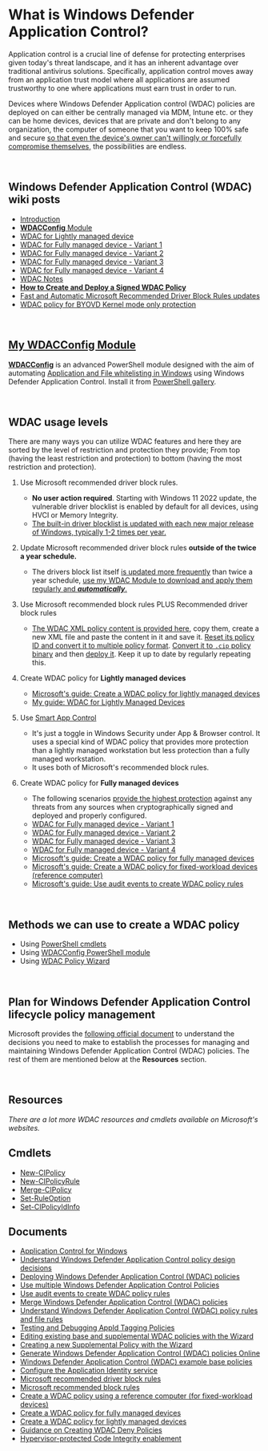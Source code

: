 # What is Windows Defender Application Control?

Application control is a crucial line of defense for protecting enterprises given today's threat landscape, and it has an inherent advantage over traditional antivirus solutions. Specifically, application control moves away from an application trust model where all applications are assumed trustworthy to one where applications must earn trust in order to run.

Devices where Windows Defender Application control (WDAC) policies are deployed on can either be centrally managed via MDM, Intune etc. or they can be home devices, devices that are private and don't belong to any organization, the computer of someone that you want to keep 100% safe and secure [so that even the device's owner can't willingly or forcefully compromise themselves,](https://github.com/HotCakeX/Harden-Windows-Security/wiki/How-to-Create-and-Deploy-a-Signed-WDAC-Policy-Windows-Defender-Application-Control) the possibilities are endless.

<br>

## Windows Defender Application Control (WDAC) wiki posts

* [Introduction](https://github.com/HotCakeX/Harden-Windows-Security/wiki/Introduction)
* [**WDACConfig** Module](https://github.com/HotCakeX/Harden-Windows-Security/wiki/WDACConfig)
* [WDAC for Lightly managed device](https://github.com/HotCakeX/Harden-Windows-Security/wiki/WDAC-for-Lightly-Managed-Devices)
* [WDAC for Fully managed device - Variant 1](https://github.com/HotCakeX/Harden-Windows-Security/wiki/WDAC-for-Fully-Managed-Devices)
* [WDAC for Fully managed device - Variant 2](https://github.com/HotCakeX/Harden-Windows-Security/wiki/WDAC-for-Fully-Managed-Devices--Variant-2)
* [WDAC for Fully managed device - Variant 3](https://github.com/HotCakeX/Harden-Windows-Security/wiki/WDAC-policy-for-Fully-managed-device---Variant-3)
* [WDAC for Fully managed device - Variant 4](https://github.com/HotCakeX/Harden-Windows-Security/wiki/WDAC-policy-for-Fully-managed-device---Variant-4)
* [WDAC Notes](https://github.com/HotCakeX/Harden-Windows-Security/wiki/WDAC-Notes)
* [**How to Create and Deploy a Signed WDAC Policy**](https://github.com/HotCakeX/Harden-Windows-Security/wiki/How-to-Create-and-Deploy-a-Signed-WDAC-Policy-Windows-Defender-Application-Control)
* [Fast and Automatic Microsoft Recommended Driver Block Rules updates](https://github.com/HotCakeX/Harden-Windows-Security/wiki/Fast-and-Automatic-Microsoft-Recommended-Driver-Block-Rules-updates)
* [WDAC policy for BYOVD Kernel mode only protection](https://github.com/HotCakeX/Harden-Windows-Security/wiki/WDAC-policy-for-BYOVD-Kernel-mode-only-protection)

<br>

## [My WDACConfig Module](https://github.com/HotCakeX/Harden-Windows-Security/wiki/WDACConfig)

[**WDACConfig**](https://github.com/HotCakeX/Harden-Windows-Security/wiki/WDACConfig) is an advanced PowerShell module designed with the aim of automating [Application and File whitelisting in Windows](https://learn.microsoft.com/en-us/windows/security/application-security/application-control/windows-defender-application-control/wdac) using Windows Defender Application Control. Install it from [PowerShell gallery](https://www.powershellgallery.com/packages/WDACConfig/).

<br>

## WDAC usage levels

There are many ways you can utilize WDAC features and here they are sorted by the level of restriction and protection they provide; From top (having the least restriction and protection) to bottom (having the most restriction and protection).

1. Use Microsoft recommended driver block rules.
      - **No user action required**. Starting with Windows 11 2022 update, the vulnerable driver blocklist is enabled by default for all devices, using HVCI or Memory Integrity.
      - [The built-in driver blocklist is updated with each new major release of Windows, typically 1-2 times per year.](https://learn.microsoft.com/en-us/windows/security/application-security/application-control/windows-defender-application-control/design/microsoft-recommended-driver-block-rules)

2. Update Microsoft recommended driver block rules **outside of the twice a year schedule.**
      - The drivers block list itself [is updated more frequently](https://github.com/MicrosoftDocs/windows-itpro-docs/commits/public/windows/security/application-security/application-control/windows-defender-application-control/design/microsoft-recommended-driver-block-rules.md) than twice a year schedule, [use my WDAC Module to download and apply them regularly and ***automatically***.](https://github.com/HotCakeX/Harden-Windows-Security/wiki/Fast-and-Automatic-Microsoft-Recommended-Driver-Block-Rules-updates)
3. Use Microsoft recommended block rules PLUS Recommended driver block rules
      - [The WDAC XML policy content is provided here](https://learn.microsoft.com/en-us/windows/security/application-security/application-control/windows-defender-application-control/design/applications-that-can-bypass-wdac), copy them, create a new XML file and paste the content in it and save it. [Reset its policy ID and convert it to multiple policy format](https://learn.microsoft.com/en-us/powershell/module/configci/set-cipolicyidinfo?view=windowsserver2022-ps#-resetpolicyid). [Convert it to `.cip` policy binary](https://docs.microsoft.com/en-us/powershell/module/configci/convertfrom-cipolicy) and then [deploy it](https://learn.microsoft.com/en-us/windows/security/application-security/application-control/windows-defender-application-control/operations/citool-commands#deploy-a-wdac-policy). Keep it up to date by regularly repeating this.
4. Create WDAC policy for **Lightly managed devices**
      - [Microsoft's guide: Create a WDAC policy for lightly managed devices](https://learn.microsoft.com/en-us/windows/security/application-security/application-control/windows-defender-application-control/design/create-wdac-policy-for-lightly-managed-devices)
      - [My guide: WDAC for Lightly Managed Devices](https://github.com/HotCakeX/Harden-Windows-Security/wiki/WDAC-for-Lightly-Managed-Devices)
5. Use [Smart App Control](https://support.microsoft.com/en-us/topic/what-is-smart-app-control-285ea03d-fa88-4d56-882e-6698afdb7003)
      - It's just a toggle in Windows Security under App & Browser control. It uses a special kind of WDAC policy that provides more protection than a lightly managed workstation but less protection than a fully managed workstation.
      - It uses both of Microsoft's recommended block rules.
6. Create WDAC policy for **Fully managed devices**
      - The following scenarios [provide the highest protection](https://github.com/HotCakeX/Harden-Windows-Security/wiki/How-to-Create-and-Deploy-a-Signed-WDAC-Policy-Windows-Defender-Application-Control) against any threats from any sources when cryptographically signed and deployed and properly configured.
      - [WDAC for Fully managed device - Variant 1](https://github.com/HotCakeX/Harden-Windows-Security/wiki/WDAC-for-Fully-Managed-Devices)
      - [WDAC for Fully managed device - Variant 2](https://github.com/HotCakeX/Harden-Windows-Security/wiki/WDAC-for-Fully-Managed-Devices--Variant-2)
      - [WDAC for Fully managed device - Variant 3](https://github.com/HotCakeX/Harden-Windows-Security/wiki/WDAC-policy-for-Fully-managed-device---Variant-3)
      - [WDAC for Fully managed device - Variant 4](https://github.com/HotCakeX/Harden-Windows-Security/wiki/WDAC-policy-for-Fully-managed-device---Variant-4)
      - [Microsoft's guide: Create a WDAC policy for fully managed devices](https://learn.microsoft.com/en-us/windows/security/application-security/application-control/windows-defender-application-control/design/create-wdac-policy-for-fully-managed-devices)
      - [Microsoft's guide: Create a WDAC policy for fixed-workload devices (reference computer)](https://learn.microsoft.com/en-us/windows/security/application-security/application-control/windows-defender-application-control/design/create-wdac-policy-using-reference-computer)
      - [Microsoft's guide: Use audit events to create WDAC policy rules](https://learn.microsoft.com/en-us/windows/security/application-security/application-control/windows-defender-application-control/deployment/audit-wdac-policies)

<br>

## Methods we can use to create a WDAC policy

* Using [PowerShell cmdlets](https://learn.microsoft.com/en-us/powershell/module/configci)
* Using [WDACConfig PowerShell module](https://github.com/HotCakeX/Harden-Windows-Security/wiki/WDACConfig)
* Using [WDAC Policy Wizard](https://webapp-wdac-wizard.azurewebsites.net/)

<br>

## Plan for Windows Defender Application Control lifecycle policy management

Microsoft provides the [following official document](https://learn.microsoft.com/en-us/windows/security/application-security/application-control/windows-defender-application-control/design/plan-wdac-management) to understand the decisions you need to make to establish the processes for managing and maintaining Windows Defender Application Control (WDAC) policies. The rest of them are mentioned below at the **Resources** section.

<br>

## Resources

*There are a lot more WDAC resources and cmdlets available on Microsoft's websites.*

## Cmdlets

* [New-CIPolicy](https://learn.microsoft.com/en-us/powershell/module/configci/new-cipolicy)
* [New-CIPolicyRule](https://learn.microsoft.com/en-us/powershell/module/configci/new-cipolicyrule)
* [Merge-CIPolicy](https://learn.microsoft.com/en-us/powershell/module/configci/merge-cipolicy)
* [Set-RuleOption](https://learn.microsoft.com/en-us/powershell/module/configci/set-ruleoption)
* [Set-CIPolicyIdInfo](https://learn.microsoft.com/en-us/powershell/module/configci/set-cipolicyidinfo)

## Documents

* [Application Control for Windows](https://learn.microsoft.com/en-us/windows/security/application-security/application-control/windows-defender-application-control/wdac)
* [Understand Windows Defender Application Control policy design decisions](https://learn.microsoft.com/en-us/windows/security/application-security/application-control/windows-defender-application-control/design/understand-wdac-policy-design-decisions)
* [Deploying Windows Defender Application Control (WDAC) policies](https://learn.microsoft.com/en-us/windows/security/application-security/application-control/windows-defender-application-control/deployment/wdac-deployment-guide)
* [Use multiple Windows Defender Application Control Policies](https://learn.microsoft.com/en-us/windows/security/application-security/application-control/windows-defender-application-control/design/deploy-multiple-wdac-policies)
* [Use audit events to create WDAC policy rules](https://learn.microsoft.com/en-us/windows/security/application-security/application-control/windows-defender-application-control/deployment/audit-wdac-policies)
* [Merge Windows Defender Application Control (WDAC) policies](https://learn.microsoft.com/en-us/windows/security/application-security/application-control/windows-defender-application-control/deployment/merge-wdac-policies)
* [Understand Windows Defender Application Control (WDAC) policy rules and file rules](https://learn.microsoft.com/en-us/windows/security/application-security/application-control/windows-defender-application-control/design/select-types-of-rules-to-create#windows-defender-application-control-policy-rules)
* [Testing and Debugging AppId Tagging Policies](https://learn.microsoft.com/en-us/windows/security/application-security/application-control/windows-defender-application-control/AppIdTagging/debugging-operational-guide-appid-tagging-policies)
* [Editing existing base and supplemental WDAC policies with the Wizard](https://learn.microsoft.com/en-us/windows/security/application-security/application-control/windows-defender-application-control/design/wdac-wizard-editing-policy)
* [Creating a new Supplemental Policy with the Wizard](https://learn.microsoft.com/en-us/windows/security/application-security/application-control/windows-defender-application-control/design/wdac-wizard-create-supplemental-policy)
* [Generate Windows Defender Application Control (WDAC) policies Online](https://schneegans.de/windows/wdac-policy-generator/)
* [Windows Defender Application Control (WDAC) example base policies](https://learn.microsoft.com/en-us/windows/security/application-security/application-control/windows-defender-application-control/design/example-wdac-base-policies)
* [Configure the Application Identity service](https://learn.microsoft.com/en-us/windows/security/application-security/application-control/windows-defender-application-control/applocker/configure-the-application-identity-service)
* [Microsoft recommended driver block rules](https://learn.microsoft.com/en-us/windows/security/application-security/application-control/windows-defender-application-control/design/microsoft-recommended-driver-block-rules)
* [Microsoft recommended block rules](https://learn.microsoft.com/en-us/windows/security/application-security/application-control/windows-defender-application-control/design/applications-that-can-bypass-wdac)
* [Create a WDAC policy using a reference computer (for fixed-workload devices)](https://learn.microsoft.com/en-us/windows/security/application-security/application-control/windows-defender-application-control/design/create-wdac-policy-using-reference-computer)
* [Create a WDAC policy for fully managed devices](https://learn.microsoft.com/en-us/windows/security/application-security/application-control/windows-defender-application-control/design/create-wdac-policy-for-fully-managed-devices)
* [Create a WDAC policy for lightly managed devices](https://learn.microsoft.com/en-us/windows/security/application-security/application-control/windows-defender-application-control/design/create-wdac-policy-for-lightly-managed-devices)
* [Guidance on Creating WDAC Deny Policies](https://learn.microsoft.com/en-us/windows/security/application-security/application-control/windows-defender-application-control/design/create-wdac-deny-policy)
* [Hypervisor-protected Code Integrity enablement](https://learn.microsoft.com/en-us/windows-hardware/design/device-experiences/oem-hvci-enablement)

<br>

